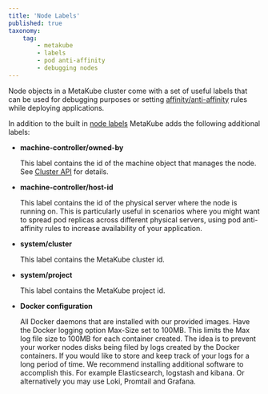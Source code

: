 ```yaml
---
title: 'Node Labels'
published: true
taxonomy:
    tag:
        - metakube
        - labels
        - pod anti-affinity
        - debugging nodes
---
```


Node objects in a MetaKube cluster come with a set of useful labels that can be used for debugging purposes or setting
[affinity/anti-affinity](https://kubernetes.io/docs/concepts/configuration/assign-pod-node/#affinity-and-anti-affinity) rules while deploying applications.

In addition to the built in [node labels](https://kubernetes.io/docs/concepts/configuration/assign-pod-node/#built-in-node-labels)
MetaKube adds the following additional labels:

- **machine-controller/owned-by**

  This label contains the id of the machine object that manages the node. See [Cluster API](../12.cluster-api/default.en.md) for details.

- **machine-controller/host-id**

  This label contains the id of the physical server where the node is running on. This is particularly
  useful in scenarios where you might want to spread pod replicas across different physical servers, using pod anti-affinity rules to increase availability of your application.

- **system/cluster**

  This label contains the MetaKube cluster id.

- **system/project**

  This label contains the MetaKube project id.

- **Docker configuration**

  All Docker daemons that are installed with our provided images. Have the Docker logging option Max-Size set to 100MB. This limits the Max log file size to 100MB for each container created. The idea is to prevent your worker nodes disks being filed by logs created by the Docker containers. If you would like to store and keep track of your logs for a long period of time. We recommend installing additional software to accomplish this. For example Elasticsearch, logstash and kibana. Or alternatively you may use Loki, Promtail and Grafana.

